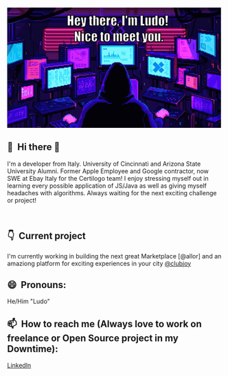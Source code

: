 ![](https://github.com/corsinlo/corsinlo/blob/main/ezgif.com-gif-maker.gif)

## 👋 &nbsp;Hi there 👋
I'm a developer from Italy. University of Cincinnati and Arizona State University Alumni. Former Apple Employee and Google contractor, now SWE at Ebay Italy for the Certilogo team! I enjoy stressing myself out in learning every possible application of JS/Java as well as giving myself headaches with algorithms. Always waiting for the next exciting challenge or project!


&nbsp;

## 👇 &nbsp;Current project

I'm currently working in building the next great Marketplace [@allor] and an amaziong platform for exciting experiences in your city [@clubjoy](https://wwww.clubjoy.it)

## 😄 &nbsp;Pronouns: 
He/Him "Ludo"
## 📫 &nbsp;How to reach me (Always love to work on freelance or Open Source project in my Downtime): 
[Linkedln](https://www.linkedin.com/in/ludovico-corsini/)

<!--
**corsinlo/corsinlo** is a ✨ _special_ ✨ repository because its `README.md` (this file) appears on your GitHub profile.

Here are some ideas to get you started:

- 🔭 I’m currently working on ...
- 🌱 I’m currently learning ...
- 👯 I’m looking to collaborate on ...
- 🤔 I’m looking for help with ...
- 💬 Ask me about ...
- 📫 How to reach me: ...
- 😄 Pronouns: ...
- ⚡ Fun fact: ...
-->
